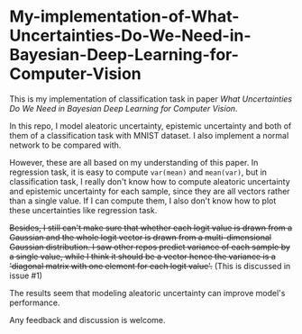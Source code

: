 # My-implementation-of-What-Uncertainties-Do-We-Need-in-Bayesian-Deep-Learning-for-Computer-Vision
This is my implementation of classification task in paper _What Uncertainties Do We Need in Bayesian Deep Learning for Computer Vision_.

In this repo, I model aleatoric uncertainty, epistemic uncertainty and both of them of a classification task with MNIST dataset. I also implement a normal network to be compared with.

However, these are all based on my understanding of this paper. In regression task, it is easy to compute `var(mean)` and `mean(var)`, but in classification task, I really don't know how to compute aleatoric uncertainty and epistemic uncertainty for each sample, since they are all vectors rather than a single value. If I can compute them, I also don't know how to plot these uncertainties like regression task.

~~Besides, I still can't make sure that whether each logit value is drawn from a Gaussian and the whole logit vector is drawn from a multi-dimensional Gaussian distribution. I saw other repos predict variance of each sample by a single value, while I think it should be a vector hence the variance is a 'diagonal matrix with one element for each logit value'.~~ (This is discussed in issue #1)

The results seem that modeling aleatoric uncertainty can improve model's performance.

Any feedback and discussion is welcome.
